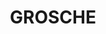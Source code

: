 ---
blog: https://grosche.ca/blog
facebook: https://facebook.com/GroscheInc
instagram: https://instagram.com/groscheteacoffee
linkedin: https://linkedin.com/company/grosche-international
logohandle: groscheca
pinterest: https://pinterest.com/groscheinc
sort: grosche
title: GROSCHE
twitter: https://x.com/GroscheInc
website: https://grosche.ca/?doing_wp_cron=1647814148.8961598873138427734375
youtube: https://youtube.com/user/Groscheteacoffee
---